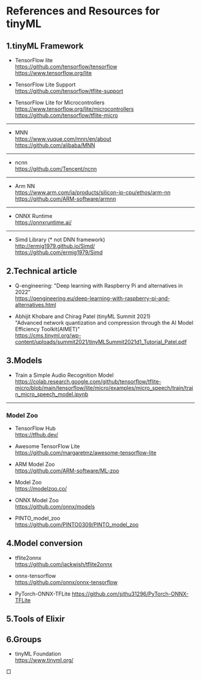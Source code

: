 # References and Resources for tinyML

## 1.tinyML Framework
* TensorFlow lite<br>
https://github.com/tensorflow/tensorflow<br>
https://www.tensorflow.org/lite<br>

* TensorFlow Lite Support<br>
https://github.com/tensorflow/tflite-support

* TensorFlow Lite for Microcontrollers<br>
https://www.tensorflow.org/lite/microcontrollers<br>
https://github.com/tensorflow/tflite-micro

---
* MNN<br>
https://www.yuque.com/mnn/en/about<br>
https://github.com/alibaba/MNN<br>

---
* ncnn<br>
https://github.com/Tencent/ncnn

---
* Arm NN<br>
https://www.arm.com/ja/products/silicon-ip-cpu/ethos/arm-nn<br>
https://github.com/ARM-software/armnn

---
* ONNX Runtime<br>
https://onnxruntime.ai/

---
* Simd Library (* not DNN framework)<br>
http://ermig1979.github.io/Simd/<br>
https://github.com/ermig1979/Simd

## 2.Technical article

* Q-engineering: "Deep learning with Raspberry Pi and alternatives in 2022"<br>
https://qengineering.eu/deep-learning-with-raspberry-pi-and-alternatives.html

* Abhijit Khobare and Chirag Patel (tinyML Summit 2021)<br>
"Advanced network quantization and compression through the AI Model Efficiency Toolkit(AIMET)"<br>
https://cms.tinyml.org/wp-content/uploads/summit2021/tinyMLSummit2021d1_Tutorial_Patel.pdf

## 3.Models

* Train a Simple Audio Recognition Model<br>
https://colab.research.google.com/github/tensorflow/tflite-micro/blob/main/tensorflow/lite/micro/examples/micro_speech/train/train_micro_speech_model.ipynb

---
### Model Zoo
* TensorFlow Hub<br>
https://tfhub.dev/

* Awesome TensorFlow Lite<br>
https://github.com/margaretmz/awesome-tensorflow-lite

* ARM Model Zoo<br>
https://github.com/ARM-software/ML-zoo

* Model Zoo<br>
https://modelzoo.co/

* ONNX Model Zoo<br>
https://github.com/onnx/models

* PINTO_model_zoo<br>
https://github.com/PINTO0309/PINTO_model_zoo

## 4.Model conversion
* tflite2onnx<br>
https://github.com/jackwish/tflite2onnx

* onnx-tensorflow<br>
https://github.com/onnx/onnx-tensorflow

* PyTorch-ONNX-TFLite
https://github.com/sithu31296/PyTorch-ONNX-TFLite

## 5.Tools of Elixir

## 6.Groups
* tinyML Foundation<br>
https://www.tinyml.org/

&#9633;
